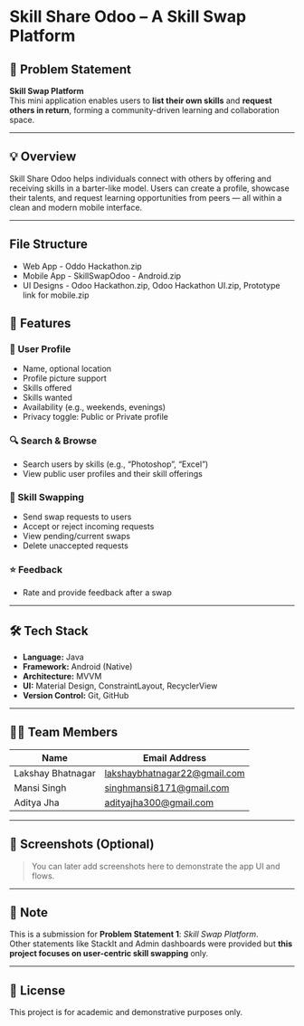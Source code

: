 # Skill Share Odoo – A Skill Swap Platform

## 🚀 Problem Statement
**Skill Swap Platform**  
This mini application enables users to **list their own skills** and **request others in return**, forming a community-driven learning and collaboration space.

---

## 💡 Overview

Skill Share Odoo helps individuals connect with others by offering and receiving skills in a barter-like model. Users can create a profile, showcase their talents, and request learning opportunities from peers — all within a clean and modern mobile interface.

---

## File Structure
- Web App - Oddo Hackathon.zip
- Mobile App - SkillSwapOdoo - Android.zip
- UI Designs - Odoo Hackathon.zip, Odoo Hackathon UI.zip, Prototype link for mobile.zip

## 🔧 Features

### 👤 User Profile
- Name, optional location
- Profile picture support
- Skills offered
- Skills wanted
- Availability (e.g., weekends, evenings)
- Privacy toggle: Public or Private profile

### 🔍 Search & Browse
- Search users by skills (e.g., “Photoshop”, “Excel”)
- View public user profiles and their skill offerings

### 🔄 Skill Swapping
- Send swap requests to users
- Accept or reject incoming requests
- View pending/current swaps
- Delete unaccepted requests

### ⭐ Feedback
- Rate and provide feedback after a swap

---

## 🛠 Tech Stack
- **Language:** Java  
- **Framework:** Android (Native)  
- **Architecture:** MVVM  
- **UI:** Material Design, ConstraintLayout, RecyclerView  
- **Version Control:** Git, GitHub  

---

## 👨‍💻 Team Members

| Name              | Email Address                    |
|-------------------|----------------------------------|
| Lakshay Bhatnagar | lakshaybhatnagar22@gmail.com     |
| Mansi Singh       | singhmansi8171@gmail.com         |
| Aditya Jha        | adityajha300@gmail.com           |

---

## 📸 Screenshots (Optional)
> You can later add screenshots here to demonstrate the app UI and flows.

---

## 📝 Note

This is a submission for **Problem Statement 1**: *Skill Swap Platform*.  
Other statements like StackIt and Admin dashboards were provided but **this project focuses on user-centric skill swapping** only.

---

## 📌 License

This project is for academic and demonstrative purposes only.
